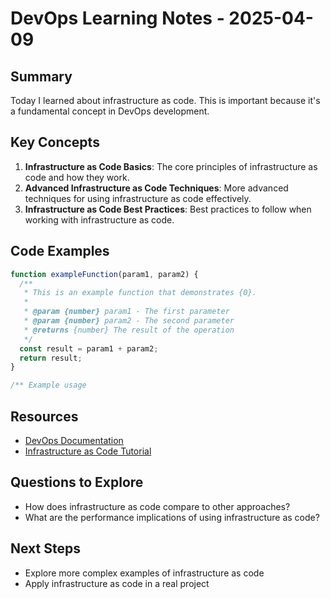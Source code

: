 # DevOps Learning Notes - 2025-04-09

## Summary

Today I learned about infrastructure as code. This is important because it's a fundamental concept in DevOps development.

## Key Concepts

1. **Infrastructure as Code Basics**: The core principles of infrastructure as code and how they work.
2. **Advanced Infrastructure as Code Techniques**: More advanced techniques for using infrastructure as code effectively.
3. **Infrastructure as Code Best Practices**: Best practices to follow when working with infrastructure as code.

## Code Examples

```javascript
function exampleFunction(param1, param2) {
  /**
   * This is an example function that demonstrates {0}.
   *
   * @param {number} param1 - The first parameter
   * @param {number} param2 - The second parameter
   * @returns {number} The result of the operation
   */
  const result = param1 + param2;
  return result;
}

/** Example usage

```

## Resources

- [DevOps Documentation](https://example.com/devops-docs)
- [Infrastructure as Code Tutorial](https://example.com/devops/infrastructure-as-code)

## Questions to Explore

- How does infrastructure as code compare to other approaches?
- What are the performance implications of using infrastructure as code?

## Next Steps

- Explore more complex examples of infrastructure as code
- Apply infrastructure as code in a real project

